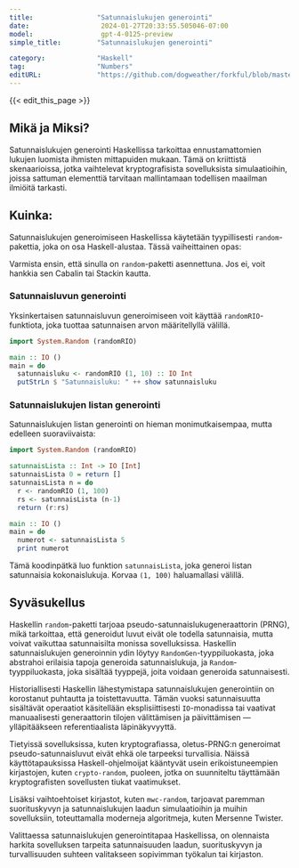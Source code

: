 ```yaml
---
title:                "Satunnaislukujen generointi"
date:                  2024-01-27T20:33:55.505046-07:00
model:                 gpt-4-0125-preview
simple_title:         "Satunnaislukujen generointi"

category:             "Haskell"
tag:                  "Numbers"
editURL:              "https://github.com/dogweather/forkful/blob/master/content/fi/haskell/generating-random-numbers.md"
---
```


{{< edit_this_page >}}

## Mikä ja Miksi?

Satunnaislukujen generointi Haskellissa tarkoittaa ennustamattomien lukujen luomista ihmisten mittapuiden mukaan. Tämä on kriittistä skenaarioissa, jotka vaihtelevat kryptografisista sovelluksista simulaatioihin, joissa sattuman elementtiä tarvitaan mallintamaan todellisen maailman ilmiöitä tarkasti.

## Kuinka:

Satunnaislukujen generoimiseen Haskellissa käytetään tyypillisesti `random`-pakettia, joka on osa Haskell-alustaa. Tässä vaiheittainen opas:

Varmista ensin, että sinulla on `random`-paketti asennettuna. Jos ei, voit hankkia sen Cabalin tai Stackin kautta.

### Satunnaisluvun generointi

Yksinkertaisen satunnaisluvun generoimiseen voit käyttää `randomRIO`-funktiota, joka tuottaa satunnaisen arvon määritellyllä välillä.

```Haskell
import System.Random (randomRIO)

main :: IO ()
main = do
  satunnaisluku <- randomRIO (1, 10) :: IO Int
  putStrLn $ "Satunnaisluku: " ++ show satunnaisluku
```

### Satunnaislukujen listan generointi

Satunnaislukujen listan generointi on hieman monimutkaisempaa, mutta edelleen suoraviivaista:

```Haskell
import System.Random (randomRIO)

satunnaisLista :: Int -> IO [Int]
satunnaisLista 0 = return []
satunnaisLista n = do
  r <- randomRIO (1, 100)
  rs <- satunnaisLista (n-1)
  return (r:rs)

main :: IO ()
main = do
  numerot <- satunnaisLista 5
  print numerot
```

Tämä koodinpätkä luo funktion `satunnaisLista`, joka generoi listan satunnaisia kokonaislukuja. Korvaa `(1, 100)` haluamallasi välillä.

## Syväsukellus

Haskellin `random`-paketti tarjoaa pseudo-satunnaislukugeneraattorin (PRNG), mikä tarkoittaa, että generoidut luvut eivät ole todella satunnaisia, mutta voivat vaikuttaa satunnaisilta monissa sovelluksissa. Haskellin satunnaislukujen generoinnin ydin löytyy `RandomGen`-tyyppiluokasta, joka abstrahoi erilaisia tapoja generoida satunnaislukuja, ja `Random`-tyyppiluokasta, joka sisältää tyyppejä, joita voidaan generoida satunnaisesti.

Historiallisesti Haskellin lähestymistapa satunnaislukujen generointiin on korostanut puhtautta ja toistettavuutta. Tämän vuoksi satunnaisuutta sisältävät operaatiot käsitellään eksplisiittisesti `IO`-monadissa tai vaativat manuaalisesti generaattorin tilojen välittämisen ja päivittämisen — ylläpitääkseen referentiaalista läpinäkyvyyttä.

Tietyissä sovelluksissa, kuten kryptografiassa, oletus-PRNG:n generoimat pseudo-satunnaisluvut eivät ehkä ole tarpeeksi turvallisia. Näissä käyttötapauksissa Haskell-ohjelmoijat kääntyvät usein erikoistuneempien kirjastojen, kuten `crypto-random`, puoleen, jotka on suunniteltu täyttämään kryptografisten sovellusten tiukat vaatimukset.

Lisäksi vaihtoehtoiset kirjastot, kuten `mwc-random`, tarjoavat paremman suorituskyvyn ja satunnaislukujen laadun simulaatioihin ja muihin sovelluksiin, toteuttamalla moderneja algoritmeja, kuten Mersenne Twister.

Valittaessa satunnaislukujen generointitapaa Haskellissa, on olennaista harkita sovelluksen tarpeita satunnaisuuden laadun, suorituskyvyn ja turvallisuuden suhteen valitakseen sopivimman työkalun tai kirjaston.
